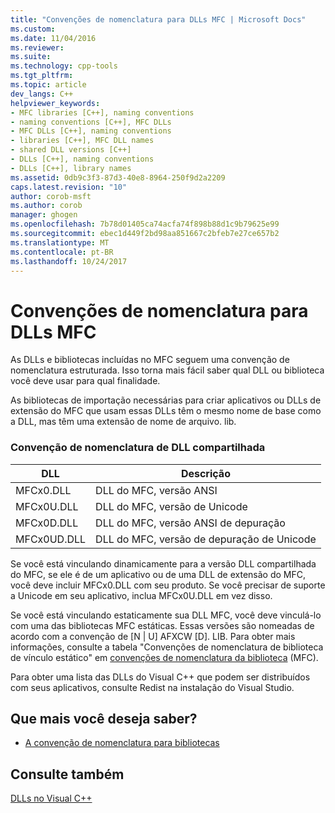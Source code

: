 ```yaml
---
title: "Convenções de nomenclatura para DLLs MFC | Microsoft Docs"
ms.custom: 
ms.date: 11/04/2016
ms.reviewer: 
ms.suite: 
ms.technology: cpp-tools
ms.tgt_pltfrm: 
ms.topic: article
dev_langs: C++
helpviewer_keywords:
- MFC libraries [C++], naming conventions
- naming conventions [C++], MFC DLLs
- MFC DLLs [C++], naming conventions
- libraries [C++], MFC DLL names
- shared DLL versions [C++]
- DLLs [C++], naming conventions
- DLLs [C++], library names
ms.assetid: 0db9c3f3-87d3-40e8-8964-250f9d2a2209
caps.latest.revision: "10"
author: corob-msft
ms.author: corob
manager: ghogen
ms.openlocfilehash: 7b78d01405ca74acfa74f898b88d1c9b79625e99
ms.sourcegitcommit: ebec1d449f2bd98aa851667c2bfeb7e27ce657b2
ms.translationtype: MT
ms.contentlocale: pt-BR
ms.lasthandoff: 10/24/2017
---
```

# <a name="naming-conventions-for-mfc-dlls"></a>Convenções de nomenclatura para DLLs MFC
As DLLs e bibliotecas incluídas no MFC seguem uma convenção de nomenclatura estruturada. Isso torna mais fácil saber qual DLL ou biblioteca você deve usar para qual finalidade.  
  
 As bibliotecas de importação necessárias para criar aplicativos ou DLLs de extensão do MFC que usam essas DLLs têm o mesmo nome de base como a DLL, mas têm uma extensão de nome de arquivo. lib.  
  
### <a name="shared-dll-naming-convention"></a>Convenção de nomenclatura de DLL compartilhada  
  
|DLL|Descrição|  
|---------|-----------------|  
|MFCx0.DLL|DLL do MFC, versão ANSI|  
|MFCx0U.DLL|DLL do MFC, versão de Unicode|  
|MFCx0D.DLL|DLL do MFC, versão ANSI de depuração|  
|MFCx0UD.DLL|DLL do MFC, versão de depuração de Unicode|  
  
 Se você está vinculando dinamicamente para a versão DLL compartilhada do MFC, se ele é de um aplicativo ou de uma DLL de extensão do MFC, você deve incluir MFCx0.DLL com seu produto. Se você precisar de suporte a Unicode em seu aplicativo, inclua MFCx0U.DLL em vez disso.  
  
 Se você está vinculando estaticamente sua DLL MFC, você deve vinculá-lo com uma das bibliotecas MFC estáticas. Essas versões são nomeadas de acordo com a convenção de [N &#124; U] AFXCW [D]. LIB. Para obter mais informações, consulte a tabela "Convenções de nomenclatura de biblioteca de vínculo estático" em [convenções de nomenclatura da biblioteca](../mfc/library-naming-conventions.md) (MFC).  
  
 Para obter uma lista das DLLs do Visual C++ que podem ser distribuídos com seus aplicativos, consulte Redist na instalação do Visual Studio.  
  
## <a name="what-do-you-want-to-know-more-about"></a>Que mais você deseja saber?  
  
-   [A convenção de nomenclatura para bibliotecas](../mfc/library-naming-conventions.md)  
  
## <a name="see-also"></a>Consulte também  
 [DLLs no Visual C++](../build/dlls-in-visual-cpp.md)